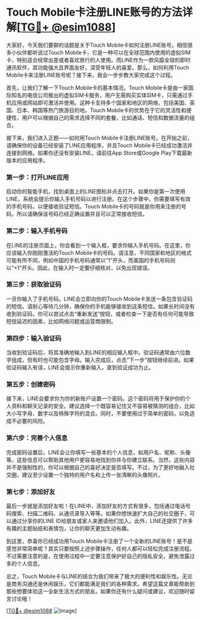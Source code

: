 # Touch Mobile卡注册LINE账号的方法详解[[TG💪+ @esim1088](https://t.me/s/esim1088)]

大家好，今天我们要聊的话题是关于Touch Mobile卡如何注册LINE账号。相信很多小伙伴都听说过Touch Mobile卡，它是一种可以在全球范围内使用的虚拟SIM卡，特别适合经常出差或者喜欢旅行的人使用。而LINE作为一款风靡全球的即时通讯软件，其功能强大且界面友好，深受年轻人的喜爱。那么，如何利用Touch Mobile卡来注册LINE账号呢？接下来，我会一步步教大家完成这个过程。

首先，让我们了解一下Touch Mobile卡的基本情况。Touch Mobile卡是由一家国际知名的电信公司推出的虚拟SIM卡服务，用户无需购买实体SIM卡，只需通过手机应用或网站即可激活并使用。这种卡支持多个国家和地区的网络，包括美国、英国、日本、韩国等热门旅游目的地。Touch Mobile卡的优势在于它的灵活性和便捷性，用户可以根据自己的需求选择不同的套餐，比如通话、短信和数据流量的组合。

接下来，我们进入正题——如何用Touch Mobile卡注册LINE账号。在开始之前，请确保你的设备已经安装了LINE应用程序，并且Touch Mobile卡已经成功激活并连接到网络。如果你还没有安装LINE，请前往App Store或Google Play下载最新版本的应用程序。

### 第一步：打开LINE应用

启动你的智能手机，找到桌面上的LINE图标并点击打开。如果你是第一次使用LINE，系统会提示你输入手机号码以进行注册。在这个步骤中，你需要填写有效的手机号码，以便接收验证短信。Touch Mobile卡的号码就是你用来注册的号码，所以请确保该号码已经正确设置并且可以正常接收短信。

### 第二步：输入手机号码

在LINE的注册页面上，你会看到一个输入框，要求你输入手机号码。在这里，你应该输入你刚刚激活的Touch Mobile卡的号码。请注意，不同国家和地区的格式可能有所不同，例如中国的手机号码通常以“1”开头，而美国的手机号码则以“+1”开头。因此，在输入时一定要仔细核对，以免出现错误。

### 第三步：获取验证码

一旦你输入了手机号码，LINE会立即向你的Touch Mobile卡发送一条包含验证码的短信。请耐心等待几分钟，确保你的手机能够接收到这条短信。如果长时间没有收到验证码，你可以尝试点击“重新发送”按钮，或者检查一下是否有任何可能导致短信延迟的因素，比如网络问题或运营商限制。

### 第四步：输入验证码

当收到验证码后，将其准确地输入到LINE的相应输入框中。验证码通常由六位数字组成，但有时也可能包含字母。输入完成后，点击“下一步”按钮继续前进。如果验证码输入有误，LINE会提示你重新输入，直到验证成功为止。

### 第五步：创建密码

接下来，LINE会要求你为你的新账户设置一个密码。这个密码将用于保护你的个人资料和聊天记录的安全。建议选择一个既容易记住又不容易被猜测的组合，比如大小写字母、数字以及特殊字符的混合。同时，不要使用过于简单的密码，以免造成不必要的风险。

### 第六步：完善个人信息

完成密码设置后，LINE会让你填写一些基本的个人信息，如用户名、昵称、头像等。这些信息可以帮助其他用户更容易地找到你并与你建立联系。当然，这些内容并不是强制性的，你可以根据自己的喜好决定是否填写。不过，为了更好地融入社交圈，建议至少设置一个独特的用户名和上传一张清晰的头像照片。

### 第七步：添加好友

最后一步就是添加好友啦！在LINE中，添加好友的方式有很多，包括通过电话号码搜索、扫描二维码、从通讯录导入等等。如果你想快速扩大自己的社交圈子，可以通过分享你的LINE ID给朋友或家人来邀请他们加入。此外，LINE还提供了许多有趣的主题贴纸和表情包，让你的聊天更加生动有趣。

到这里，恭喜你已经成功用Touch Mobile卡注册了一个全新的LINE账号！是不是感觉非常简单呢？其实只要按照上述步骤操作，任何人都可以轻松完成注册流程。不过需要注意的是，在使用过程中一定要注意保护好自己的隐私安全，避免泄露过多的个人信息。

总之，Touch Mobile卡与LINE的结合为我们带来了极大的便利性和娱乐性。无论是商务沟通还是休闲娱乐，它们都能满足我们的各种需求。希望这篇文章能帮助到那些想要体验这一全新生活方式的朋友。如果你还有什么疑问或建议，欢迎随时留言讨论哦！

[[TG💪+ @esim1088](https://t.me/s/esim1088) ![Image](https://i.postimg.cc/4NQfJmqS/Snipaste-2025-05-13-00-14-12.png)]
